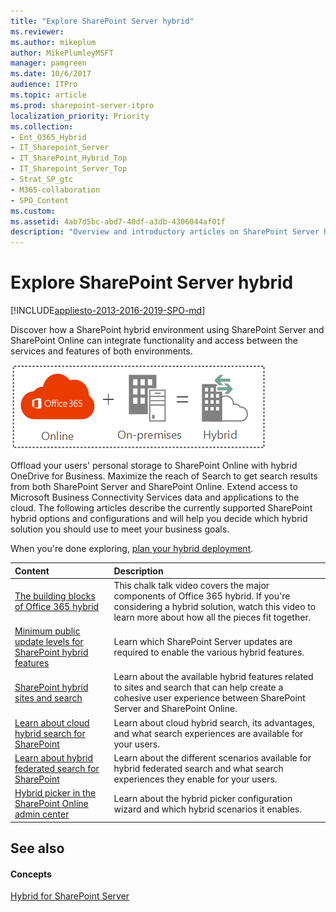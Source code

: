 ```yaml
---
title: "Explore SharePoint Server hybrid"
ms.reviewer: 
ms.author: mikeplum
author: MikePlumleyMSFT
manager: pamgreen
ms.date: 10/6/2017
audience: ITPro
ms.topic: article
ms.prod: sharepoint-server-itpro
localization_priority: Priority
ms.collection:
- Ent_O365_Hybrid
- IT_Sharepoint_Server
- IT_SharePoint_Hybrid_Top
- IT_Sharepoint_Server_Top
- Strat_SP_gtc
- M365-collaboration
- SPO_Content
ms.custom: 
ms.assetid: 4ab7d5bc-abd7-40df-a3db-4306044af01f
description: "Overview and introductory articles on SharePoint Server hybrid to help you decide which hybrid solution you should use for your business."
---
```


# Explore SharePoint Server hybrid

[!INCLUDE[appliesto-2013-2016-2019-SPO-md](../includes/appliesto-2013-2016-2019-SPO-md.md)]
  
Discover how a SharePoint hybrid environment using SharePoint Server and SharePoint Online can integrate functionality and access between the services and features of both environments.
  
![Online + On-premises = Hybrid](../media/Hybrid_Concept.gif)
  
Offload your users' personal storage to SharePoint Online with hybrid OneDrive for Business. Maximize the reach of Search to get search results from both SharePoint Server and SharePoint Online. Extend access to Microsoft Business Connectivity Services data and applications to the cloud. The following articles describe the currently supported SharePoint hybrid options and configurations and will help you decide which hybrid solution you should use to meet your business goals.
  
When you're done exploring, [plan your hybrid deployment](plan-sharepoint-server-hybrid.md).
  
|**Content**|**Description**|
|:-----|:-----|
|[The building blocks of Office 365 hybrid](the-building-blocks-of-office-365-hybrid.md) <br/> |This chalk talk video covers the major components of Office 365 hybrid. If you're considering a hybrid solution, watch this video to learn more about how all the pieces fit together.  <br/> |
|[Minimum public update levels for SharePoint hybrid features](minimum-public-update-levels-for-sharepoint-hybrid-features.md) <br/> |Learn which SharePoint Server updates are required to enable the various hybrid features.  <br/> |
|[SharePoint hybrid sites and search](sharepoint-hybrid-sites-and-search.md) <br/> |Learn about the available hybrid features related to sites and search that can help create a cohesive user experience between SharePoint Server and SharePoint Online.  <br/> |
|[Learn about cloud hybrid search for SharePoint](/sharepoint/hybrid/learn-about-cloud-hybrid-search-for-sharepoint) <br/> |Learn about cloud hybrid search, its advantages, and what search experiences are available for your users.  <br/> |
|[Learn about hybrid federated search for SharePoint](learn-about-hybrid-federated-search-for-sharepoint.md) <br/> |Learn about the different scenarios available for hybrid federated search and what search experiences they enable for your users.  <br/> |
|[Hybrid picker in the SharePoint Online admin center](hybrid-picker-in-the-sharepoint-online-admin-center.md) <br/> |Learn about the hybrid picker configuration wizard and which hybrid scenarios it enables.  <br/> |
   
## See also

#### Concepts

[Hybrid for SharePoint Server](hybrid.md)

